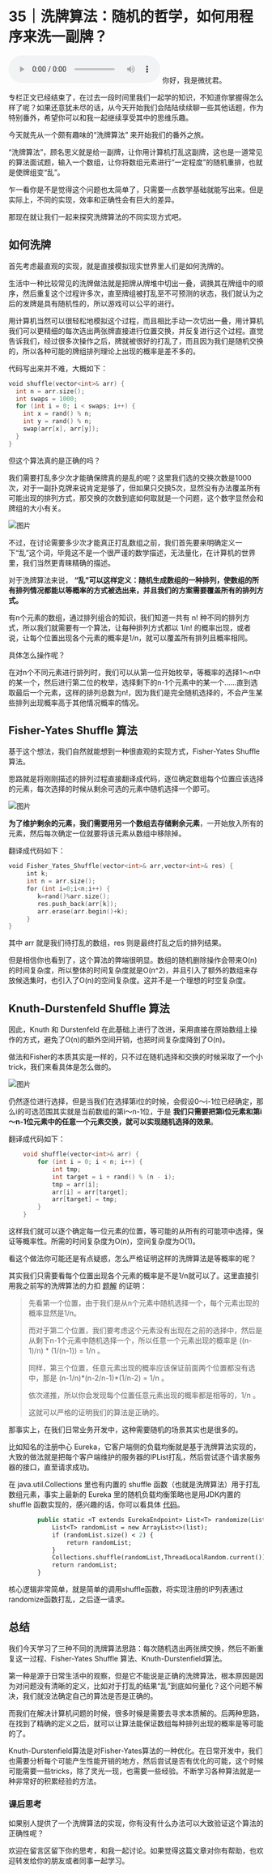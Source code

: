 # 35｜洗牌算法：随机的哲学，如何用程序来洗一副牌？
<audio src='./35｜洗牌算法：随机的哲学，如何用程序来洗一副牌？.mp3' controls></audio>
你好，我是微扰君。

专栏正文已经结束了，在过去一段时间里我们一起学的知识，不知道你掌握得怎么样了呢？如果还意犹未尽的话，从今天开始我们会陆陆续续聊一些其他话题，作为特别番外，希望你可以和我一起继续享受其中的思维乐趣。

今天就先从一个颇有趣味的“洗牌算法” 来开始我们的番外之旅。

“洗牌算法”，顾名思义就是给一副牌，让你用计算机打乱这副牌，这也是一道常见的算法面试题，输入一个数组，让你将数组元素进行“一定程度”的随机重排，也就是使牌组变“乱”。

乍一看你是不是觉得这个问题也太简单了，只需要一点数学基础就能写出来。但是实际上，不同的实现，效率和正确性会有巨大的差异。

那现在就让我们一起来探究洗牌算法的不同实现方式吧。

## 如何洗牌

首先考虑最直观的实现，就是直接模拟现实世界里人们是如何洗牌的。

生活中一种比较常见的洗牌做法就是把牌从牌堆中切出一叠，调换其在牌组中的顺序，然后重复这个过程许多次，直至牌组被打乱至不可预测的状态，我们就认为之后的发牌是具有随机性的，所以游戏可以公平的进行。

用计算机当然可以很轻松地模拟这个过程，而且相比手动一次切出一叠，用计算机我们可以更精细的每次选出两张牌直接进行位置交换，并反复进行这个过程。直觉告诉我们，经过很多次操作之后，牌就被很好的打乱了，而且因为我们是随机交换的，所以各种可能的牌组排列理论上出现的概率是差不多的。

代码写出来并不难，大概如下：

```go
void shuffle(vector<int>& arr) {
  int n = arr.size();
  int swaps = 1000;
  for (int i = 0; i < swaps; i++) {
    int x = rand() % n;
    int y = rand() % n;
    swap(arr[x], arr[y]);
  }
}

```

但这个算法真的是正确的吗？

我们需要打乱多少次才能确保牌真的是乱的呢？这里我们选的交换次数是1000次，对于一副扑克牌来说肯定是够了，但如果只交换5次，显然没有办法覆盖所有可能出现的排列方式，那交换的次数到底如何取就是一个问题，这个数字显然会和牌组的大小有关。

![图片](images/529991/94754956ef8160c07881ddedb89f8582.jpg)

不过，在讨论需要多少次才能真正打乱数组之前，我们首先要来明确定义一下“乱”这个词，毕竟这不是一个很严谨的数学描述，无法量化，在计算机的世界里，我们当然更青睐精确的描述。

对于洗牌算法来说， **“乱”可以这样定义：随机生成数组的一种排列，使数组的所有排列情况都能以等概率的方式被选出来，并且我们的方案需要覆盖所有的排列方式。**

有n个元素的数组，通过排列组合的知识，我们知道一共有 n! 种不同的排列方式，所以我们就需要有一个算法，让每种排列方式都以 1/n! 的概率出现，或者说，让每个位置出现各个元素的概率是1/n，就可以覆盖所有排列且概率相同。

具体怎么操作呢？

在对n个不同元素进行排列时，我们可以从第一位开始枚举，等概率的选择1～n中的某一个，然后进行第二位的枚举，选择剩下的n-1个元素中的某一个……直到选取最后一个元素，这样的排列总数为n!，因为我们是完全随机选择的，不会产生某些排列出现概率高于其他情况概率的情况。

## Fisher-Yates Shuffle 算法

基于这个想法，我们自然就能想到一种很直观的实现方式，Fisher-Yates Shuffle 算法。

思路就是将刚刚描述的排列过程直接翻译成代码，逐位确定数组每个位置应该选择的元素，每次选择的时候从剩余可选的元素中随机选择一个即可。

![图片](images/529991/349858e1509c7acb5559453c07d77c50.jpg)

**为了维护剩余的元素，我们需要用另一个数组去存储剩余元素**，一开始放入所有的元素，然后每次确定一位就要将该元素从数组中移除掉。

翻译成代码如下：

```go
void Fisher_Yates_Shuffle(vector<int>& arr,vector<int>& res) {
     int k;
     int n = arr.size();
     for (int i=0;i<n;i++) {
     	k=rand()%arr.size();
     	res.push_back(arr[k]);
     	arr.erase(arr.begin()+k);
     }
}

```

其中 arr 就是我们待打乱的数组，res 则是最终打乱之后的排列结果。

但是相信你也看到了，这个算法的弊端很明显。数组的随机删除操作会带来O(n)的时间复杂度，所以整体的时间复杂度就是O(n^2)，并且引入了额外的数组来存放候选集时，也引入了O(n)的空间复杂度。这并不是一个理想的时空复杂度。

## Knuth-Durstenfeld Shuffle 算法

因此，Knuth 和 Durstenfeld 在此基础上进行了改进，采用直接在原始数组上操作的方式，避免了O(n)的额外空间开销，也把时间复杂度降到了O(n)。

做法和Fisher的本质其实是一样的，只不过在随机选择和交换的时候采取了一个小trick，我们来看具体是怎么做的。

![图片](images/529991/f8ebyy64f785844ba5069fe4c1036408.jpg)

仍然逐位进行选择，但是当我们在选择第i位的时候，会假设0～i-1位已经确定，那么i的可选范围其实就是当前数组的第i～n-1位，于是 **我们只需要把第i位元素和第i～n-1位元素中的任意一个元素交换，就可以实现随机选择的效果**。

翻译成代码如下：

```c++
    void shuffle(vector<int>& arr) {
        for (int i = 0; i < n; i++) {
            int tmp;
            int target = i + rand() % (n - i);
            tmp = arr[i];
            arr[i] = arr[target];
            arr[target] = tmp;
        }
    }

```

这样我们就可以逐个确定每一位元素的位置，等可能的从所有的可能项中选择，保证等概率性。所需的时间复杂度为O(n)，空间复杂度为O(1)。

看这个做法你可能还是有点疑惑，怎么严格证明这样的洗牌算法是等概率的呢？

其实我们只需要看每个位置出现各个元素的概率是不是1/n就可以了。这里直接引用我之前写的洗牌算法的力扣 [题解](https://leetcode-cn.com/problems/shuffle-an-array/solution/wei-rao-li-lun-jing-dian-xi-pai-suan-fa-11ona) 的证明：

> 先看第一个位置，由于我们是从n个元素中随机选择一个，每个元素出现的概率显然是1/n。
>
> 而对于第二个位置，我们要考虑这个元素没有出现在之前的选择中，然后是从剩下n-1个元素中随机选择一个，所以任意一个元素出现的概率是 ((n-1)/n) \* (1/(n-1)) = 1/n 。
>
> 同样，第三个位置，任意元素出现的概率应该保证前面两个位置都没有选中，那是 (n-1/n)\*(n-2/n-1)\*(1/n-2) = 1/n 。
>
> 依次递推，所以你会发现每个位置任意元素出现的概率都是相等的，1/n 。
>
> 这就可以严格的证明我们的算法是正确的。

那事实上，在我们日常业务开发中，这种需要随机的场景其实也是很多的。

比如知名的注册中心 Eureka，它客户端侧的负载均衡就是基于洗牌算法实现的，大致的做法就是把每个客户端维护的服务器的IPList打乱，然后尝试逐个请求服务器的接口，直至请求成功。

在 java.util.Collections 里也有内置的 shuffle 函数（也就是洗牌算法）用于打乱数组元素，事实上最新的 Eureka 里的随机负载均衡策略也是用JDK内置的 shuffle 函数实现的，感兴趣的话，你可以看具体 [代码](https://sourcegraph.com/github.com/Netflix/eureka@ed0da19ca1c049c87e3dbf75b6015c1861d5c2d0/-/blob/eureka-client/src/main/java/com/netflix/discovery/shared/resolver/ResolverUtils.java?L82)。

```protobuf
        public static <T extends EurekaEndpoint> List<T> randomize(List<T> list) {
	        List<T> randomList = new ArrayList<>(list);
	        if (randomList.size() < 2) {
	            return randomList;
	        }
	        Collections.shuffle(randomList,ThreadLocalRandom.current());
	        return randomList;
	    }

```

核心逻辑非常简单，就是简单的调用shuffle函数，将实现注册的IP列表通过randomize函数打乱，之后逐一请求。

## 总结

我们今天学习了三种不同的洗牌算法思路：每次随机选出两张牌交换，然后不断重复这一过程、Fisher-Yates Shuffle 算法、Knuth-Durstenfield算法。

第一种是源于日常生活中的观察，但是它不能说是正确的洗牌算法，根本原因是因为对问题没有清晰的定义，比如对于打乱的结果“乱”到底如何量化？这个问题不解决，我们就没法确定自己的算法是否是正确的。

而我们在解决计算机问题的时候，很多时候是需要去寻求本质解的。后两种思路，在找到了精确的定义之后，就可以让算法能保证数组每种排列出现的概率是等可能的了。

Knuth-Durstenfield算法是对Fisher-Yates算法的一种优化。在日常开发中，我们也需要分析每个可能产生性能开销的地方，然后尝试是否有优化的可能，这个时候可能需要一些tricks，除了灵光一现，也需要一些经验。不断学习各种算法就是一种非常好的积累经验的方法。

### 课后思考

如果别人提供了一个洗牌算法的实现，你有没有什么办法可以大致验证这个算法的正确性呢？

欢迎在留言区留下你的思考，和我一起讨论。如果觉得这篇文章对你有帮助，也欢迎转发给你的朋友或者同事一起学习。
